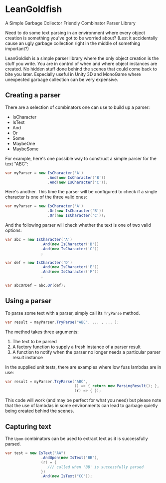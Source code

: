 # LeanGoldfish
A Simple Garbage Collector Friendly Combinator Parser Library

Need to do some text parsing in an environment where every object creation is something you've got to be worried about?
(Lest it accidentally cause an ugly garbage collection right in the middle of something important?)

LeanGoldish is a simple parser library where the only object creation is the stuff you write.
You are in control of when and where object instances are created. 
No hidden stuff done behind the scenes that could come back to bite you later.
Especially useful in Unity 3D and MonoGame where unexpected garbage collection can be very expensive.

## Creating a parser

There are a selection of combinators one can use to build up a parser:

* IsCharacter
* IsText
* And
* Or
* Some
* MaybeOne
* MaybeSome

For example, here's one possible way to construct a simple parser for the text "ABC":

```c#
var myParser = new IsCharacter('A')
                   .And(new IsCharacter('B'))
                   .And(new IsCharacter('C'));
```

Here's another. This time the parser will be configured to check if a single character is one of the three valid ones:

```c#
var myParser = new IsCharacter('A')
                   .Or(new IsCharacter('B'))
                   .Or(new IsCharacter('C'));
```

And the following parser will check whether the text is one of two valid options:

```c#
var abc = new IsCharacter('A')
                .And(new IsCharacter('B'))
                .And(new IsCharacter('C'))
                ;

var def = new IsCharacter('D')
                .And(new IsCharacter('E'))
                .And(new IsCharacter('F'))
                ;

var abcOrDef = abc.Or(def);
```

## Using a parser

To parse some text with a parser, simply call its `TryParse` method.

```c#
var result = mayParser.TryParse("ABC", ... , ... );
```

The method takes three arguments:
1. The text to be parsed
2. A factory function to supply a fresh instance of a parser result
3. A function to notify when the parser no longer needs a particular parser result instance

In the supplied unit tests, there are examples where low fuss lambdas are in use:

```c#
var result = myParser.TryParse("ABC", 
                               () => { return new ParsingResult(); }, 
                               (r) => { });
```

This code will work (and may be perfect for what you need) but please note that the use of lambdas in some environments can lead to garbage quietly being created behind the scenes.

## Capturing text

The `Upon` combinators can be used to extract text as it is successfully parsed.

```c#
var test = new IsText("AA")
                .AndUpon(new IsText("BB"), 
                (r) = {
                   /// called when 'BB' is successfully parsed
                })
                .And(new IsText("CC"));
```
